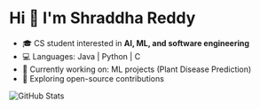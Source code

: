 # Hi 👋 I'm Shraddha Reddy  

- 🎓 CS student interested in **AI, ML, and software engineering**  
- 💻 Languages: Java | Python | C  
- 🌱 Currently working on: ML projects (Plant Disease Prediction)  
- 🚀 Exploring open-source contributions  

![GitHub Stats](https://github-readme-stats.vercel.app/api?username=shraddhagreddy&show_icons=true)  
